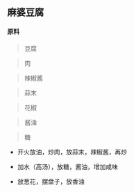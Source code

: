 ## 麻婆豆腐

#### 原料

> 豆腐

> 肉

> 辣椒酱

> 蒜末

> 花椒

> 酱油

> 糖


* 开火放油，炒肉，放蒜末，辣椒酱，再炒

* 加水（高汤），放糖，酱油，增加咸味

* 放葱花，摆盘子，放香油

